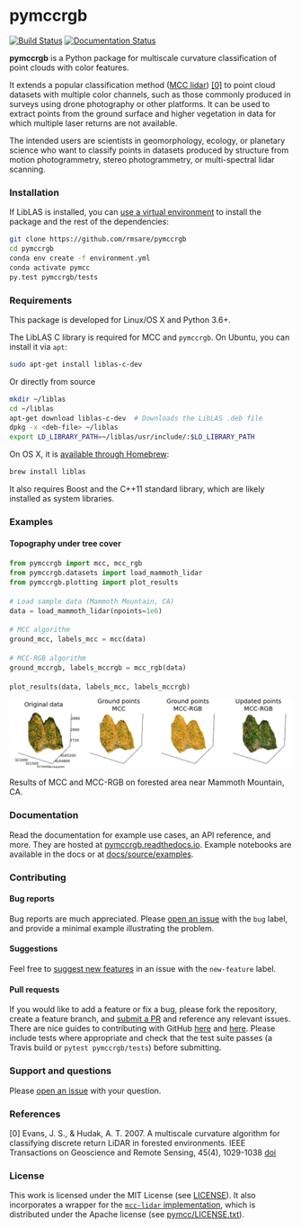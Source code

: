 # pymccrgb

[![Build Status](https://travis-ci.com/rmsare/pymccrgb.svg?branch=master)](https://travis-ci.com/rmsare/pymccrgb)
[![Documentation Status](https://readthedocs.org/projects/pymccrgb/badge/?version=latest)](https://pymccrgb.readthedocs.io/en/latest/?badge=latest)

**pymccrgb** is a Python package for multiscale curvature classification of
point clouds with color features. 

It extends a popular classification method
([MCC lidar](https://sourceforge.net/p/mcclidar/wiki/Home/)) [[0]](#references) to point cloud datasets with multiple color channels, such as those
commonly produced in surveys using drone photography or other platforms. It can be used to extract points from the
ground surface and higher vegetation in data for which multiple laser
returns are not available.

The intended users are scientists in geomorphology, ecology, or planetary science
who want to classify points in datasets produced by structure from motion photogrammetry,
stereo photogrammetry, or multi-spectral lidar scanning.

### Installation

If LibLAS is installed, you can [use a virtual environment](https://docs.conda.io/projects/conda/en/latest/user-guide/tasks/manage-environments.html) to install the package and the rest of the dependencies:

```bash
git clone https://github.com/rmsare/pymccrgb
cd pymccrgb
conda env create -f environment.yml
conda activate pymcc
py.test pymccrgb/tests
```

### Requirements

This package is developed for Linux/OS X and Python 3.6+.

The LibLAS C library is required for MCC and `pymccrgb`. On Ubuntu, you can install it via `apt`:

```bash
sudo apt-get install liblas-c-dev
```

Or directly from source

```bash
mkdir ~/liblas
cd ~/liblas
apt-get download liblas-c-dev  # Downloads the LibLAS .deb file
dpkg -x <deb-file> ~/liblas
export LD_LIBRARY_PATH=~/liblas/usr/include/:$LD_LIBRARY_PATH
```

On OS X, it is [available through Homebrew](https://liblas.org/start.html#installation):

```bash
brew install liblas
```

It also requires Boost and the C++11 standard library, which are likely installed as system libraries.

### Examples

#### Topography under tree cover

```python
from pymccrgb import mcc, mcc_rgb
from pymccrgb.datasets import load_mammoth_lidar
from pymccrgb.plotting import plot_results

# Load sample data (Mammoth Mountain, CA)
data = load_mammoth_lidar(npoints=1e6)

# MCC algorithm
ground_mcc, labels_mcc = mcc(data)

# MCC-RGB algorithm
ground_mccrgb, labels_mccrgb = mcc_rgb(data)

plot_results(data, labels_mcc, labels_mccrgb)
```

[![MCC results](docs/img/mccrgb.png)]()

Results of MCC and MCC-RGB on forested area near Mammoth Mountain, CA. 

### Documentation

Read the documentation for example use cases, an API reference, and more. They
are hosted at [pymccrgb.readthedocs.io](https://pymccrgb.readthedocs.io). Example
notebooks are available in the docs or at [docs/source/examples](docs/source/examples).

### Contributing

#### Bug reports

Bug reports are much appreciated. Please [open an issue](https://github.com/rmsare/pymccrgb/issues/new) with the `bug` label,
and provide a minimal example illustrating the problem.

#### Suggestions

Feel free to [suggest new features](https://github.com/rmsare/pymccrgb/issues/new) in an issue with the `new-feature` label.

#### Pull requests

If you would like to add a feature or fix a bug, please fork the repository, create a feature branch, and [submit a PR](https://github.com/rmsare/pymccrgb/compare) and reference any relevant issues. There are nice guides to contributing with GitHub [here](https://akrabat.com/the-beginners-guide-to-contributing-to-a-github-project/) and [here](https://yourfirstpr.github.io/). Please include tests where appropriate and check that the test suite passes (a Travis build or `pytest pymccrgb/tests`) before submitting.

### Support and questions

Please [open an issue](https://github.com/rmsare/pymccrgb/issues/new) with your question.

### References

[0] Evans, J. S., & Hudak, A. T. 2007. A multiscale curvature algorithm for classifying discrete return LiDAR in forested environments. IEEE Transactions on Geoscience and Remote Sensing, 45(4), 1029-1038 [doi](https://doi.org/10.1109/TGRS.2006.890412) 

### License

This work is licensed under the MIT License (see [LICENSE](LICENSE)). It also
incorporates a wrapper for the [`mcc-lidar` implementation](https://sourceforge.net/p/mcclidar),
which is distributed under the Apache license (see [pymcc/LICENSE.txt](pymcc/LICENSE.txt)).

